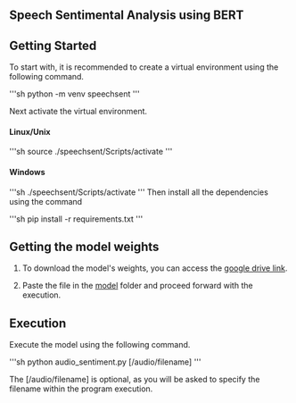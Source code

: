 <br />
<p align="center">
    <h2>Speech Sentimental Analysis using BERT</h2>
</p>

## Getting Started

To start with, it is recommended to create a virtual environment using the following command.

'''sh
    python -m venv speechsent
'''

Next activate the virtual environment.

#### Linux/Unix

'''sh
    source ./speechsent/Scripts/activate
'''

#### Windows

'''sh
    ./speechsent/Scripts/activate
'''
Then install all the dependencies using the command

'''sh
    pip install -r requirements.txt
'''

## Getting the model weights

1. To download the model's weights, you can access the [google drive link](https://drive.google.com/file/d/1rdf3_I-kI8KhUiTtc7Dr3LY4YpTy3FkM/view?usp=sharing).

2. Paste the file in the [model](/model) folder and proceed forward with the execution.

## Execution

Execute the model using the following command.

'''sh
    python audio_sentiment.py \[/audio/filename\]
'''

The \[/audio/filename\] is optional, as you will be asked to specify the filename within the program execution.
